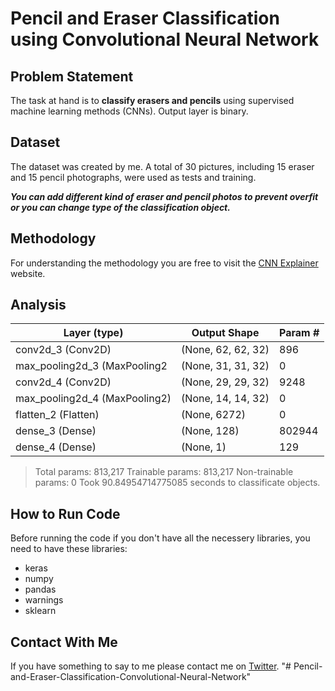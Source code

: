 
# Pencil and Eraser Classification using Convolutional Neural Network

## Problem Statement

The task at hand is to **classify erasers and pencils** using supervised machine learning methods (CNNs). Output layer is binary.

## Dataset

The dataset was created by me. A total of 30 pictures, including 15 eraser and 15 pencil photographs, were used as tests and training.

***You can add different kind of eraser and pencil photos to prevent overfit or you can change type of the classification object.***

## Methodology

For understanding the methodology you are free to visit the [CNN Explainer](https://poloclub.github.io/cnn-explainer/) website. 

## Analysis

| Layer (type)    | Output Shape |  Param # |
|--|--|--|
| conv2d_3 (Conv2D) | (None, 62, 62, 32) | 896
| max_pooling2d_3 (MaxPooling2 | (None, 31, 31, 32)    | 0
| conv2d_4 (Conv2D) | (None, 29, 29, 32)  | 9248
| max_pooling2d_4 (MaxPooling2) | (None, 14, 14, 32)  | 0
| flatten_2 (Flatten)  | (None, 6272)  | 0
| dense_3 (Dense)   | (None, 128) | 802944
| dense_4 (Dense)   | (None, 1)   | 129 

> Total params: 813,217
> Trainable params: 813,217
> Non-trainable params: 0
> Took 90.84954714775085 seconds to classificate objects.

## How to Run Code

Before running the code if you don't have all the necessery libraries, you need to have these libraries:

 - keras 
 - numpy 
 - pandas 
 - warnings 
 - sklearn
    
## Contact With Me

If you have something to say to me please contact me on [Twitter](https://twitter.com/Doguilmak). "# Pencil-and-Eraser-Classification-Convolutional-Neural-Network" 
